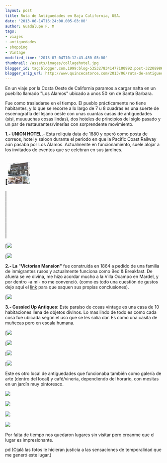 ```yaml
---
layout: post
title: Ruta de Antiguedades en Baja California, USA.
date: '2013-06-14T16:24:00.005-03:00'
author: Guadalupe F. M
tags:
- viajes
- antiguedades
- shopping
- Vintage
modified_time: '2013-07-04T10:12:43.450-03:00'
thumbnail: /assets/images/collagehotel.jpg
blogger_id: tag:blogger.com,1999:blog-5353278341477100992.post-3220898667036719209
blogger_orig_url: http://www.quincecatorce.com/2013/06/ruta-de-antiguedades-en-baja-california.html
---
```


En un viaje por la Costa Oeste de California paramos a cargar nafta en un pueblito llamado "Los Alamos" ubicado a unos 50 km de Santa Barbara.

  


Fue como trasladarse en el tiempo. El pueblo prácticamente no tiene habitantes, y lo que se recorre a lo largo de 7 u 8 cuadras es una suerte de escenografía del lejano oeste con unas cuantas casas de antiguedades (sisi, muuuuchas cosas lindas), dos hoteles de principios del siglo pasado y un par de restaurantes/vinerías con sorprendente movimiento.  
  
  
**1.- UNION HOTEL.**\- Esta reliquia data de 1880 y operó como posta de correos, hotel y saloon durante el periodo en que la Pacific Coast Railway aún pasaba por Los Álamos. Actualmente en funcionamiento, suele alojar a los invitados de eventos que se celebran en sus jardines.  
  


[![](/assets/images/collagehotel.jpg)  
---  
  
|   
|   
|   
|   
|   
|   
|   
|   
|   
  
  
[![](/assets/images/saloon.jpg)

 [![](/assets/images/collagesaloon.jpg)

  


**2.- La "Victorian Mansion"** fue construida en 1864 a pedido de una familia de inmigrantes rusos y actualmente funciona como Bed &amp; Breakfast. De afuera se ve divina, me hizo acordar mucho a la Villa Ocampo en Mardel, y por dentro -a mi- no me convenció. (como es todo una cuestión de gustos dejo aquí el [link](http://www.thevick.com/suites.htm) para que saquen sus propias conclusiones).

  


[![](/assets/images/victorian.jpg)

  


  


**3.- Gussied Up Antiques:** Este paraíso de cosas vintage es una casa de 10 habitaciones llena de objetos divinos. Lo mas lindo de todo es como cada cosa fue ubicada según el uso que se les solía dar. Es como una casita de muñecas pero en escala humana. 

  


[![](/assets/images/collagecasona+.jpg)

  


[![](/assets/images/collagelatitas.jpg)

  


[![](/assets/images/collagevintage+room.jpg)

  


[![](/assets/images/collagecositas.jpg)

Este es otro local de antiguedades que funcionaba también como galería de arte (dentro del local) y café/vinería, dependiendo del horario, con mesitas en un jardín muy pintoresco.

  


[![](http://1.bp.blogspot.com/-er1XM5gnDvo/Ubtqsoh9nII/AAAAAAAAAWA/5ORMW-BCOQE/s1600/P1110833.JPG)](http://1.bp.blogspot.com/-er1XM5gnDvo/Ubtqsoh9nII/AAAAAAAAAWA/5ORMW-BCOQE/s1600/P1110833.JPG)

  


[![](http://4.bp.blogspot.com/-lp87iBJlegc/Ubtrid6H96I/AAAAAAAAAWY/PKg_r8FTMPs/s1600/P1110820.JPG)](http://4.bp.blogspot.com/-lp87iBJlegc/Ubtrid6H96I/AAAAAAAAAWY/PKg_r8FTMPs/s1600/P1110820.JPG)

  
  


[![](http://2.bp.blogspot.com/-mNajlBQcMII/UbtrLNLXwUI/AAAAAAAAAWI/U_eV_wDaAzY/s1600/P1110831.JPG)](http://2.bp.blogspot.com/-mNajlBQcMII/UbtrLNLXwUI/AAAAAAAAAWI/U_eV_wDaAzY/s1600/P1110831.JPG)

  


[![](http://4.bp.blogspot.com/-5kCm8GgX9EA/UbtrTRJgC2I/AAAAAAAAAWU/Mvmtt8eSHYg/s1600/P1110824.JPG)](http://4.bp.blogspot.com/-5kCm8GgX9EA/UbtrTRJgC2I/AAAAAAAAAWU/Mvmtt8eSHYg/s1600/P1110824.JPG)

  


Por falta de tiempo nos quedaron lugares sin visitar pero creanme que el lugar es impresionante. 

  


pd (Ojalá las fotos le hicieran justicia a las sensaciones de temporalidad que me generó este lugar.)

  

